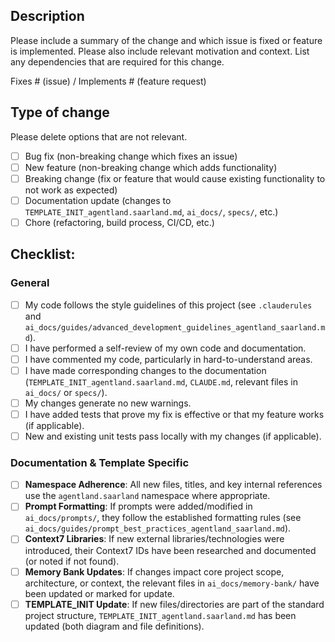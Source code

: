 ## Description

Please include a summary of the change and which issue is fixed or feature is implemented. Please also include relevant motivation and context. List any dependencies that are required for this change.

Fixes # (issue) / Implements # (feature request)

## Type of change

Please delete options that are not relevant.

- [ ] Bug fix (non-breaking change which fixes an issue)
- [ ] New feature (non-breaking change which adds functionality)
- [ ] Breaking change (fix or feature that would cause existing functionality to not work as expected)
- [ ] Documentation update (changes to `TEMPLATE_INIT_agentland.saarland.md`, `ai_docs/`, `specs/`, etc.)
- [ ] Chore (refactoring, build process, CI/CD, etc.)

## Checklist:

### General
- [ ] My code follows the style guidelines of this project (see `.clauderules` and `ai_docs/guides/advanced_development_guidelines_agentland_saarland.md`).
- [ ] I have performed a self-review of my own code and documentation.
- [ ] I have commented my code, particularly in hard-to-understand areas.
- [ ] I have made corresponding changes to the documentation (`TEMPLATE_INIT_agentland.saarland.md`, `CLAUDE.md`, relevant files in `ai_docs/` or `specs/`).
- [ ] My changes generate no new warnings.
- [ ] I have added tests that prove my fix is effective or that my feature works (if applicable).
- [ ] New and existing unit tests pass locally with my changes (if applicable).

### Documentation & Template Specific
- [ ] **Namespace Adherence**: All new files, titles, and key internal references use the `agentland.saarland` namespace where appropriate.
- [ ] **Prompt Formatting**: If prompts were added/modified in `ai_docs/prompts/`, they follow the established formatting rules (see `ai_docs/guides/prompt_best_practices_agentland_saarland.md`).
- [ ] **Context7 Libraries**: If new external libraries/technologies were introduced, their Context7 IDs have been researched and documented (or noted if not found).
- [ ] **Memory Bank Updates**: If changes impact core project scope, architecture, or context, the relevant files in `ai_docs/memory-bank/` have been updated or marked for update.
- [ ] **TEMPLATE_INIT Update**: If new files/directories are part of the standard project structure, `TEMPLATE_INIT_agentland.saarland.md` has been updated (both diagram and file definitions).

